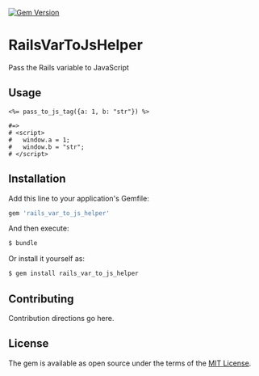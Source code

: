 [![Gem Version](https://badge.fury.io/rb/rails_var_to_js_helper.svg)](https://badge.fury.io/rb/rails_var_to_js_helper)

# RailsVarToJsHelper
Pass the Rails variable to JavaScript

## Usage
```
<%= pass_to_js_tag({a: 1, b: "str"}) %>

#=> 
# <script>
#   window.a = 1;
#   window.b = "str";
# </script>
```

## Installation
Add this line to your application's Gemfile:

```ruby
gem 'rails_var_to_js_helper'
```

And then execute:
```bash
$ bundle
```

Or install it yourself as:
```bash
$ gem install rails_var_to_js_helper
```

## Contributing
Contribution directions go here.

## License
The gem is available as open source under the terms of the [MIT License](https://opensource.org/licenses/MIT).
